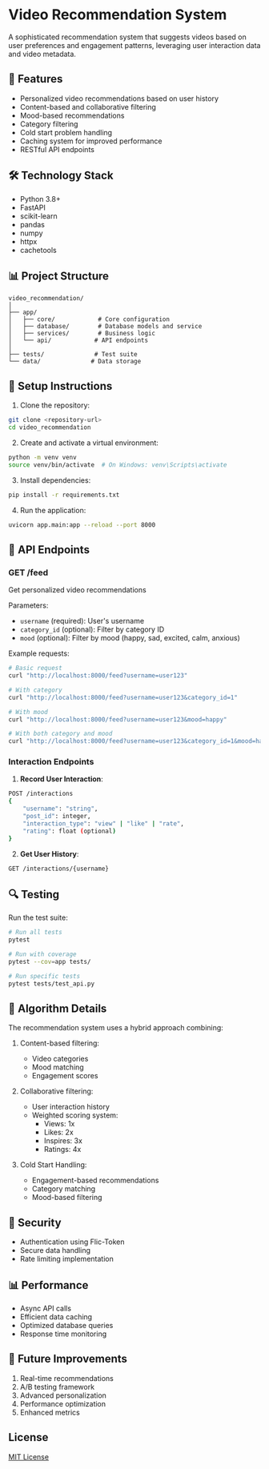 # Video Recommendation System

A sophisticated recommendation system that suggests videos based on user preferences and engagement patterns, leveraging user interaction data and video metadata.

## 🎯 Features

- Personalized video recommendations based on user history
- Content-based and collaborative filtering
- Mood-based recommendations
- Category filtering
- Cold start problem handling
- Caching system for improved performance
- RESTful API endpoints

## 🛠️ Technology Stack

- Python 3.8+
- FastAPI
- scikit-learn
- pandas
- numpy
- httpx
- cachetools

## 📊 Project Structure

```
video_recommendation/
│
├── app/
│   ├── core/            # Core configuration
│   ├── database/        # Database models and service
│   ├── services/        # Business logic
│   └── api/            # API endpoints
│
├── tests/              # Test suite
└── data/              # Data storage
```

## 🚀 Setup Instructions

1. Clone the repository:
```bash
git clone <repository-url>
cd video_recommendation
```

2. Create and activate a virtual environment:
```bash
python -m venv venv
source venv/bin/activate  # On Windows: venv\Scripts\activate
```

3. Install dependencies:
```bash
pip install -r requirements.txt
```

4. Run the application:
```bash
uvicorn app.main:app --reload --port 8000
```

## 📝 API Endpoints

### GET /feed
Get personalized video recommendations

Parameters:
- `username` (required): User's username
- `category_id` (optional): Filter by category ID
- `mood` (optional): Filter by mood (happy, sad, excited, calm, anxious)

Example requests:
```bash
# Basic request
curl "http://localhost:8000/feed?username=user123"

# With category
curl "http://localhost:8000/feed?username=user123&category_id=1"

# With mood
curl "http://localhost:8000/feed?username=user123&mood=happy"

# With both category and mood
curl "http://localhost:8000/feed?username=user123&category_id=1&mood=happy"
```
### Interaction Endpoints

1. **Record User Interaction**:
```bash
POST /interactions
{
    "username": "string",
    "post_id": integer,
    "interaction_type": "view" | "like" | "rate",
    "rating": float (optional)
}
```

2. **Get User History**:
```bash
GET /interactions/{username}
```

## 🔍 Testing

Run the test suite:
```bash
# Run all tests
pytest

# Run with coverage
pytest --cov=app tests/

# Run specific tests
pytest tests/test_api.py
```

## 🧮 Algorithm Details

The recommendation system uses a hybrid approach combining:

1. Content-based filtering:
   - Video categories
   - Mood matching
   - Engagement scores

2. Collaborative filtering:
   - User interaction history
   - Weighted scoring system:
     - Views: 1x
     - Likes: 2x
     - Inspires: 3x
     - Ratings: 4x

3. Cold Start Handling:
   - Engagement-based recommendations
   - Category matching
   - Mood-based filtering

## 🔐 Security

- Authentication using Flic-Token
- Secure data handling
- Rate limiting implementation

## 📊 Performance

- Async API calls
- Efficient data caching
- Optimized database queries
- Response time monitoring

## 🎯 Future Improvements

1. Real-time recommendations
2. A/B testing framework
3. Advanced personalization
4. Performance optimization
5. Enhanced metrics


## License

[MIT License](LICENSE)